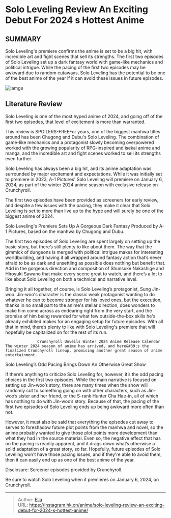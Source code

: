 # Solo Leveling Review An Exciting Debut For 2024 s Hottest Anime


## SUMMARY 



  Solo Leveling&#39;s premiere confirms the anime is set to be a big hit, with incredible art and fight scenes that sell its strengths.   The first two episodes of Solo Leveling set up a dark fantasy world with game-like mechanics and political intrigue.   While the pacing of the first two episodes may be awkward due to random cutaways, Solo Leveling has the potential to be one of the best anime of the year if it can avoid these issues in future episodes.  

![iamge](https://static1.srcdn.com/wordpress/wp-content/uploads/2023/12/solo-leveling-art-showing-hunters-who-have-just-taken-down-beasts.jpg)

## Literature Review

Solo Leveling is one of the most hyped anime of 2024, and going off of the first two episodes, that level of excitement is more than warranted.




This review is SPOILERS-FREEFor years, one of the biggest manhwa titles around has been Chugong and Dubu&#39;s Solo Leveling. The combination of game-like mechanics and a protagonist slowly becoming overpowered worked with the growing popularity of RPG-inspired and isekai anime and manga, and the incredible art and fight scenes worked to sell its strengths even further.




Solo Leveling has always been a big hit, and its anime adaptation was surrounded by major excitement and expectations. While it was initially set to premiere in 2023, A-1 Pictures&#39; Solo Leveling will premiere on January 6, 2024, as part of the winter 2024 anime season with exclusive release on Crunchyroll.


 

The first two episodes have been provided as screeners for early review, and despite a few issues with the pacing, they make it clear that Solo Leveling is set to more than live up to the hype and will surely be one of the biggest anime of 2024.


 Solo Leveling&#39;s Premiere Sets Up A Gorgeous Dark Fantasy 
Produced by A-1 Pictures, based on the manhwa by Chugong and Dubu.
          




The first two episodes of Solo Leveling are spent largely on setting up the basic story, but there’s still plenty to like about them. The way that the gimmick of dungeons is merged with political intrigue makes for interesting worldbuilding, and having it all wrapped around fantasy action that’s never afraid to be as dark and unsettling as possible does nothing but benefit that. Add in the gorgeous direction and composition of Shunsuke Nakashige and Hiroyuki Sawano that make every scene great to watch, and there’s a lot to like about Solo Leveling on both a technical and narrative level.

Bringing it all together, of course, is Solo Leveling’s protagonist, Sung Jin-woo. Jin-woo&#39;s character is the classic weak protagonist wanting to do whatever he can to become stronger for his loved ones, but the execution, thanks in no small part to the anime&#39;s stellar direction, does wonders to make him come across as endearing right from the very start, and the promise of him being rewarded for what few outside-the-box skills he&#39;s already exhibited makes for an engaging setup for future episodes. With all that in mind, there’s plenty to like with Solo Leveling&#39;s premiere that will hopefully be capitalized on for the rest of its run.




                  Crunchyroll Unveils Winter 2024 Anime Release Calendar   The winter 2024 season of anime has arrived, and here&#39;s the finalized Crunchyroll lineup, promising another great season of anime entertainment.   



 Solo Leveling’s Odd Pacing Brings Down An Otherwise Great Show 
          

If there’s anything to criticize Solo Leveling for, however, it’s the odd pacing choices in the first two episodes. While the main narrative is focused on setting up Jin-woo’s story, there are many times when the show will randomly cut to something going on with other characters, such as Jin-woo’s sister and her friend, or the S-rank Hunter Cha Hae-in, all of which has nothing to do with Jin-woo’s story. Because of that, the pacing of the first two episodes of Solo Leveling ends up being awkward more often than not.




However, it must also be said that everything the episodes cut away to serves to foreshadow future plot points from the manhwa and novel, so the anime probably wanted to give those plot points more development than what they had in the source material. Even so, the negative effect that has on the pacing is readily apparent, and it drags down what’s otherwise a solid adaptation of a great story, so far. Hopefully, future episodes of Solo Leveling won&#39;t have those pacing issues, and if they&#39;re able to avoid them, then it can easily end up as one of the best anime of the year.

Disclosure: Screener episodes provided by Crunchyroll.

Be sure to watch Solo Leveling when it premieres on January 6, 2024, on Crunchyroll.



---

> Author: [Ella](https://instagram.hk.cn/)  
> URL: https://instagram.hk.cn/anime/solo-leveling-review-an-exciting-debut-for-2024-s-hottest-anime/  

